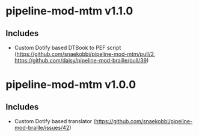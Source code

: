 pipeline-mod-mtm v1.1.0
=======================

Includes
--------
- Custom Dotify based DTBook to PEF script (https://github.com/snaekobbi/pipeline-mod-mtm/pull/2,
  https://github.com/daisy/pipeline-mod-braille/pull/39)


pipeline-mod-mtm v1.0.0
=======================

Includes
--------
- Custom Dotify based translator (https://github.com/snaekobbi/pipeline-mod-braille/issues/42)
